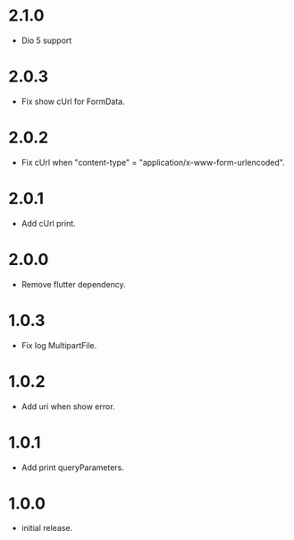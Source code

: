 # 2.1.0
* Dio 5 support

# 2.0.3
* Fix show cUrl for FormData.

# 2.0.2
* Fix cUrl when "content-type" = "application/x-www-form-urlencoded".

# 2.0.1
* Add cUrl print.

# 2.0.0
* Remove flutter dependency.

# 1.0.3
* Fix log MultipartFile.

# 1.0.2
* Add uri when show error.

# 1.0.1
* Add print queryParameters.

# 1.0.0
* initial release.
